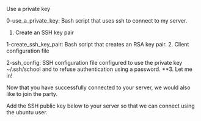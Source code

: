Use a private key

0-use_a_private_key: Bash script that uses ssh to connect to my server.
1. Create an SSH key pair

1-create_ssh_key_pair: Bash script that creates an RSA key pair.
2. Client configuration file

2-ssh_config: SSH configuration file configured to use the private key ~/.ssh/school and to refuse authentication using a password.
**3. Let me in!

Now that you have successfully connected to your server, we would also like to join the party.

Add the SSH public key below to your server so that we can connect using the ubuntu user.
